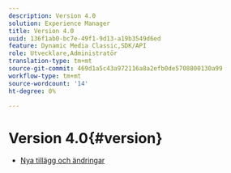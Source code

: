 ```yaml
---
description: Version 4.0
solution: Experience Manager
title: Version 4.0
uuid: 136f1ab0-bc7e-49f1-9d13-a19b3549d6ed
feature: Dynamic Media Classic,SDK/API
role: Utvecklare,Administratör
translation-type: tm+mt
source-git-commit: 469d1a5c43a972116a8a2efb0de5708800130a99
workflow-type: tm+mt
source-wordcount: '14'
ht-degree: 0%

---
```



# Version 4.0{#version}

* [Nya tillägg och ändringar](r-4-0-new.md)

